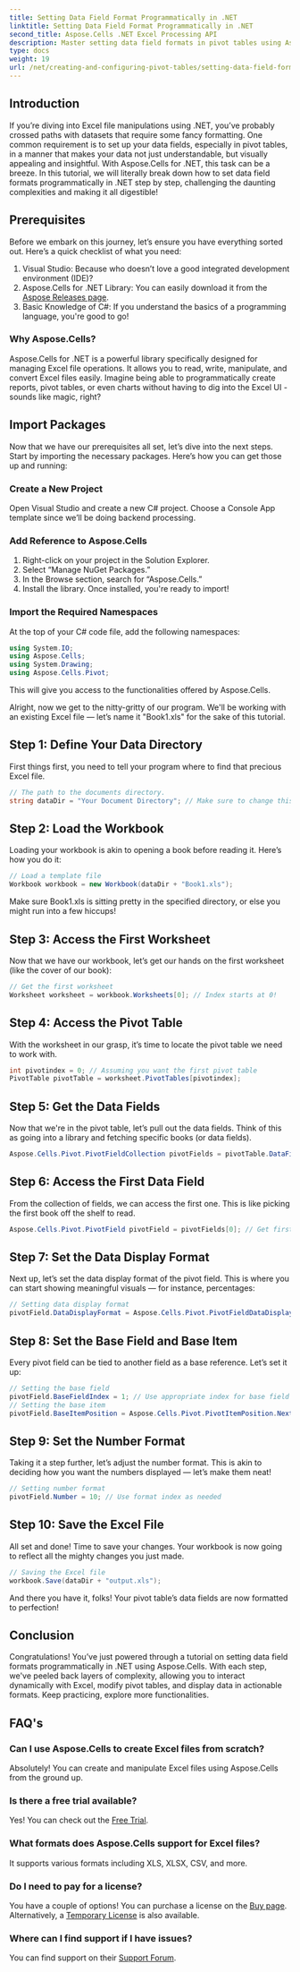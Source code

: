 ```yaml
---
title: Setting Data Field Format Programmatically in .NET
linktitle: Setting Data Field Format Programmatically in .NET
second_title: Aspose.Cells .NET Excel Processing API
description: Master setting data field formats in pivot tables using Aspose.Cells for .NET with this step-by-step tutorial. Enhance your Excel data formatting.
type: docs
weight: 19
url: /net/creating-and-configuring-pivot-tables/setting-data-field-format/
---
```

## Introduction
If you’re diving into Excel file manipulations using .NET, you’ve probably crossed paths with datasets that require some fancy formatting. One common requirement is to set up your data fields, especially in pivot tables, in a manner that makes your data not just understandable, but visually appealing and insightful. With Aspose.Cells for .NET, this task can be a breeze. In this tutorial, we will literally break down how to set data field formats programmatically in .NET step by step, challenging the daunting complexities and making it all digestible!
## Prerequisites
Before we embark on this journey, let’s ensure you have everything sorted out. Here’s a quick checklist of what you need:
1. Visual Studio: Because who doesn’t love a good integrated development environment (IDE)?
2. Aspose.Cells for .NET Library: You can easily download it from the [Aspose Releases page](https://releases.aspose.com/cells/net/).
3. Basic Knowledge of C#: If you understand the basics of a programming language, you're good to go!
### Why Aspose.Cells?
Aspose.Cells for .NET is a powerful library specifically designed for managing Excel file operations. It allows you to read, write, manipulate, and convert Excel files easily. Imagine being able to programmatically create reports, pivot tables, or even charts without having to dig into the Excel UI - sounds like magic, right?
## Import Packages
Now that we have our prerequisites all set, let’s dive into the next steps. Start by importing the necessary packages. Here’s how you can get those up and running:
### Create a New Project
Open Visual Studio and create a new C# project. Choose a Console App template since we’ll be doing backend processing.
### Add Reference to Aspose.Cells
1. Right-click on your project in the Solution Explorer.
2. Select “Manage NuGet Packages.”
3. In the Browse section, search for “Aspose.Cells.”
4. Install the library. Once installed, you're ready to import!
### Import the Required Namespaces
At the top of your C# code file, add the following namespaces:
```csharp
using System.IO;
using Aspose.Cells;
using System.Drawing;
using Aspose.Cells.Pivot;
```
This will give you access to the functionalities offered by Aspose.Cells.

Alright, now we get to the nitty-gritty of our program. We'll be working with an existing Excel file — let’s name it "Book1.xls" for the sake of this tutorial.
## Step 1: Define Your Data Directory
First things first, you need to tell your program where to find that precious Excel file.
```csharp
// The path to the documents directory.
string dataDir = "Your Document Directory"; // Make sure to change this to your actual path!
```
## Step 2: Load the Workbook
Loading your workbook is akin to opening a book before reading it. Here’s how you do it:
```csharp
// Load a template file
Workbook workbook = new Workbook(dataDir + "Book1.xls");
```
Make sure Book1.xls is sitting pretty in the specified directory, or else you might run into a few hiccups!
## Step 3: Access the First Worksheet
Now that we have our workbook, let’s get our hands on the first worksheet (like the cover of our book):
```csharp
// Get the first worksheet
Worksheet worksheet = workbook.Worksheets[0]; // Index starts at 0!
```
## Step 4: Access the Pivot Table
With the worksheet in our grasp, it’s time to locate the pivot table we need to work with.
```csharp
int pivotindex = 0; // Assuming you want the first pivot table
PivotTable pivotTable = worksheet.PivotTables[pivotindex];
```
## Step 5: Get the Data Fields
Now that we're in the pivot table, let’s pull out the data fields. Think of this as going into a library and fetching specific books (or data fields).
```csharp
Aspose.Cells.Pivot.PivotFieldCollection pivotFields = pivotTable.DataFields;
```
## Step 6: Access the First Data Field
From the collection of fields, we can access the first one. This is like picking the first book off the shelf to read.
```csharp
Aspose.Cells.Pivot.PivotField pivotField = pivotFields[0]; // Get first data field
```
## Step 7: Set the Data Display Format
Next up, let’s set the data display format of the pivot field. This is where you can start showing meaningful visuals — for instance, percentages:
```csharp
// Setting data display format
pivotField.DataDisplayFormat = Aspose.Cells.Pivot.PivotFieldDataDisplayFormat.PercentageOf;
```
## Step 8: Set the Base Field and Base Item
Every pivot field can be tied to another field as a base reference. Let’s set it up:
```csharp
// Setting the base field
pivotField.BaseFieldIndex = 1; // Use appropriate index for base field
// Setting the base item
pivotField.BaseItemPosition = Aspose.Cells.Pivot.PivotItemPosition.Next; // Choose the next item
```
## Step 9: Set the Number Format
Taking it a step further, let’s adjust the number format. This is akin to deciding how you want the numbers displayed — let’s make them neat!
```csharp
// Setting number format
pivotField.Number = 10; // Use format index as needed
```
## Step 10: Save the Excel File
All set and done! Time to save your changes. Your workbook is now going to reflect all the mighty changes you just made.
```csharp
// Saving the Excel file
workbook.Save(dataDir + "output.xls");
```
And there you have it, folks! Your pivot table’s data fields are now formatted to perfection!
## Conclusion
Congratulations! You’ve just powered through a tutorial on setting data field formats programmatically in .NET using Aspose.Cells. With each step, we've peeled back layers of complexity, allowing you to interact dynamically with Excel, modify pivot tables, and display data in actionable formats. Keep practicing, explore more functionalities.
## FAQ's
### Can I use Aspose.Cells to create Excel files from scratch?
Absolutely! You can create and manipulate Excel files using Aspose.Cells from the ground up.
### Is there a free trial available?
Yes! You can check out the [Free Trial](https://releases.aspose.com/).
### What formats does Aspose.Cells support for Excel files?
It supports various formats including XLS, XLSX, CSV, and more.
### Do I need to pay for a license?
You have a couple of options! You can purchase a license on the [Buy page](https://purchase.aspose.com/buy). Alternatively, a [Temporary License](https://purchase.aspose.com/temporary-license/) is also available.
### Where can I find support if I have issues?
You can find support on their [Support Forum](https://forum.aspose.com/c/cells/9).

